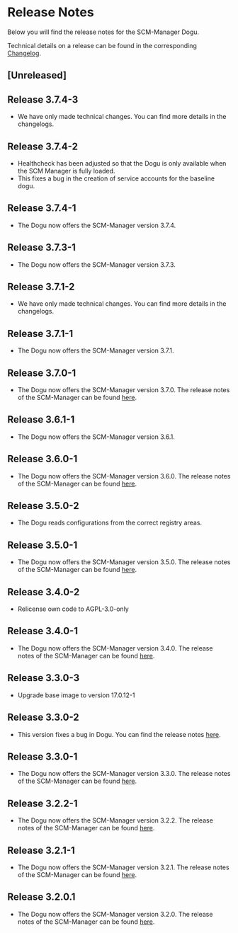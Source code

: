 # Release Notes

Below you will find the release notes for the SCM-Manager Dogu. 

Technical details on a release can be found in the corresponding [Changelog](https://scm-manager.org/download/archive).

## [Unreleased]

## Release 3.7.4-3

* We have only made technical changes. You can find more details in the changelogs.

## Release 3.7.4-2
* Healthcheck has been adjusted so that the Dogu is only available when the SCM Manager is fully loaded.
* This fixes a bug in the creation of service accounts for the baseline dogu.

## Release 3.7.4-1

* The Dogu now offers the SCM-Manager version 3.7.4.

## Release 3.7.3-1

* The Dogu now offers the SCM-Manager version 3.7.3.

## Release 3.7.1-2

* We have only made technical changes. You can find more details in the changelogs.

## Release 3.7.1-1

* The Dogu now offers the SCM-Manager version 3.7.1.

## Release 3.7.0-1

* The Dogu now offers the SCM-Manager version 3.7.0. The release notes of the SCM-Manager can be found [here](https://scm-manager.org/blog/posts/2025-01-24-scm-manager-3-7-0/).

## Release 3.6.1-1

* The Dogu now offers the SCM-Manager version 3.6.1.

## Release 3.6.0-1

* The Dogu now offers the SCM-Manager version 3.6.0. The release notes of the SCM-Manager can be found [here](https://scm-manager.org/blog/posts/2024-12-06-scm-manager-3-6-0/).
 
## Release 3.5.0-2

* The Dogu reads configurations from the correct registry areas.

## Release 3.5.0-1

* The Dogu now offers the SCM-Manager version 3.5.0. The release notes of the SCM-Manager can be found [here](https://scm-manager.org/blog/posts/2024-10-10-scm-manager-3-5-0/).
 
## Release 3.4.0-2

- Relicense own code to AGPL-3.0-only

## Release 3.4.0-1

* The Dogu now offers the SCM-Manager version 3.4.0. The release notes of the SCM-Manager can be found [here](https://scm-manager.org/blog/posts/2024-08-21-scm-manager-3-4-0/).

## Release 3.3.0-3

* Upgrade base image to version 17.0.12-1

## Release 3.3.0-2

* This version fixes a bug in Dogu. You can find the release notes [here](https://github.com/cloudogu/scm/releases/tag/3.3.0-2).

## Release 3.3.0-1

* The Dogu now offers the SCM-Manager version 3.3.0. The release notes of the SCM-Manager can be found [here](https://scm-manager.org/blog/posts/2024-07-08-scm-manager-3-3-0/).

## Release 3.2.2-1

* The Dogu now offers the SCM-Manager version 3.2.2. The release notes of the SCM-Manager can be found [here](https://scm-manager.org/download/3.2.2/#changelog).

## Release 3.2.1-1

* The Dogu now offers the SCM-Manager version 3.2.1. The release notes of the SCM-Manager can be found [here](https://scm-manager.org/download/3.2.1/#changelog).

## Release 3.2.0.1

* The Dogu now offers the SCM-Manager version 3.2.0. The release notes of the SCM-Manager can be found [here](https://scm-manager.org/blog/posts/2024-05-23-scm-manager-3-2-0/).

